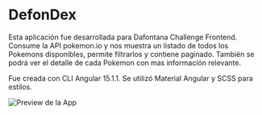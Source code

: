 # DefonDex

Esta aplicación fue desarrollada para Dafontana Challenge Frontend.
Consume la API pokemon.io y nos muestra un listado de todos los Pokemons disponibles,
permite filtrarlos y contiene paginado.
También se podrá ver el detalle de cada Pokemon con mas información relevante.

Fue creada con CLI Angular 15.1.1.
Se utilizó Material Angular y SCSS para estilos.

![Preview de la App ](https://github.com/dmaceda/defon-dex/blob/master/src/assets/images/mokup-defondex.png)






